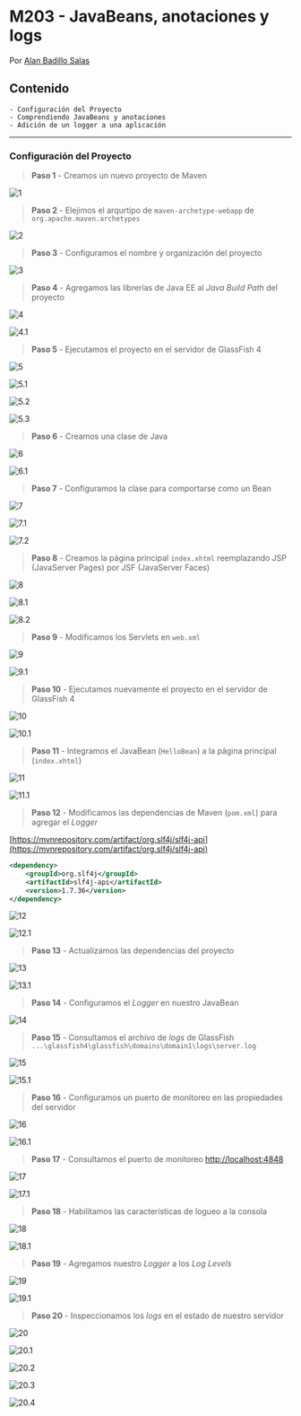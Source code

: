 # M203 - JavaBeans, anotaciones y logs

Por [Alan Badillo Salas](mailto:alan@nomadacode.com)

## Contenido

    - Configuración del Proyecto
    - Comprendiendo JavaBeans y anotaciones
    - Adición de un logger a una aplicación

---

### Configuración del Proyecto

> **Paso 1** - Creamos un nuevo proyecto de Maven

![1](./assets/m203/image.png)

> **Paso 2** - Elejimos el arqurtipo de `maven-archetype-webapp` de `org.apache.maven.archetypes`

![2](./assets/m203/image-1.png)

> **Paso 3** - Configuramos el nombre y organización del proyecto

![3](./assets/m203/image-2.png)

> **Paso 4** - Agregamos las librerías de Java EE al *Java Build Path* del proyecto

![4](./assets/m203/image-3.png)

![4.1](./assets/m203/image-4.png)

> **Paso 5** - Ejecutamos el proyecto en el servidor de GlassFish 4

![5](./assets/m203/image-5.png)

![5.1](./assets/m203/image-6.png)

![5.2](./assets/m203/image-7.png)

![5.3](./assets/m203/image-8.png)

> **Paso 6** - Creamos una clase de Java

![6](./assets/m203/image-9.png)

![6.1](./assets/m203/image-10.png)

> **Paso 7** - Configuramos la clase para comportarse como un Bean

![7](./assets/m203/image-11.png)

![7.1](./assets/m203/image-12.png)

![7.2](./assets/m203/image-13.png)

> **Paso 8** - Creamos la página principal `index.xhtml` reemplazando JSP (JavaServer Pages) por JSF (JavaServer Faces)

![8](./assets/m203/image-14.png)

![8.1](./assets/m203/image-15.png)

![8.2](./assets/m203/image-16.png)

> **Paso 9** - Modificamos los Servlets en `web.xml`

![9](./assets/m203/image-17.png)

![9.1](./assets/m203/image-18.png)

> **Paso 10** - Ejecutamos nuevamente el proyecto en el servidor de GlassFish 4

![10](./assets/m203/image-19.png)

![10.1](./assets/m203/image-20.png)

> **Paso 11** - Integramos el JavaBean (`HelloBean`) a la página principal (`index.xhtml`)

![11](./assets/m203/image-21.png)

![11.1](./assets/m203/image-22.png)

> **Paso 12** - Modificamos las dependencias de Maven (`pom.xml`) para agregar el *Logger*

[https://mvnrepository.com/artifact/org.slf4j/slf4j-api](https://mvnrepository.com/artifact/org.slf4j/slf4j-api)

```xml
<dependency>
    <groupId>org.slf4j</groupId>
    <artifactId>slf4j-api</artifactId>
    <version>1.7.36</version>
</dependency>
```

<!-- ![12](./assets/m203/image-23.png) -->
![12](./assets/m203/image-27.png)

![12.1](./assets/m203/image-24.png)


> **Paso 13** - Actualizamos las dependencias del proyecto

![13](./assets/m203/image-25.png)

![13.1](./assets/m203/image-26.png)

> **Paso 14** - Configuramos el *Logger* en nuestro JavaBean

![14](./assets/m203/image-28.png)

> **Paso 15** - Consultamos el archivo de *logs* de GlassFish `...\glassfish4\glassfish\domains\domain1\logs\server.log`

![15](./assets/m203/image-29.png)

![15.1](./assets/m203/image-30.png)

> **Paso 16** - Configuramos un puerto de monitoreo en las propiedades del servidor

![16](./assets/m203/image-31.png)

![16.1](./assets/m203/image-32.png)

> **Paso 17** - Consultamos el puerto de monitoreo [http://localhost:4848](http://localhost:4848)

![17](./assets/m203/image-33.png)

![17.1](./assets/m203/image-34.png)

> **Paso 18** - Habilitamos las características de logueo a la consola

![18](./assets/m203/image-35.png)

![18.1](./assets/m203/image-36.png)

> **Paso 19** - Agregamos nuestro *Logger* a los *Log Levels*

![19](./assets/m203/image-37.png)

![19.1](./assets/m203/image-38.png)

> **Paso 20** - Inspeccionamos los *logs* en el estado de nuestro servidor

![20](./assets/m203/image-39.png)

![20.1](./assets/m203/image-40.png)

![20.2](./assets/m203/image-41.png)

![20.3](./assets/m203/image-42.png)

![20.4](./assets/m203/image-43.png)
